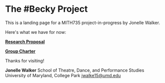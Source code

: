 <link rel=”stylesheet” type=”text/css” media=”all” href=”style.css”/>

# The #Becky Project

This is a landing page for a MITH735 project-in-progress by Jonelle Walker.

Here's what we have for now:

**[Research Proposal](https://jonellewalker.github.io/Becky-Project/researchproposal)**

**[Group Charter](https://jonellewalker.github.io/Becky-Project/groupcharter)**

Thanks for visiting!

**Jonelle Walker**
School of Theatre, Dance, and Performance Studies
University of Maryland, College Park
jwalke15@umd.edu
